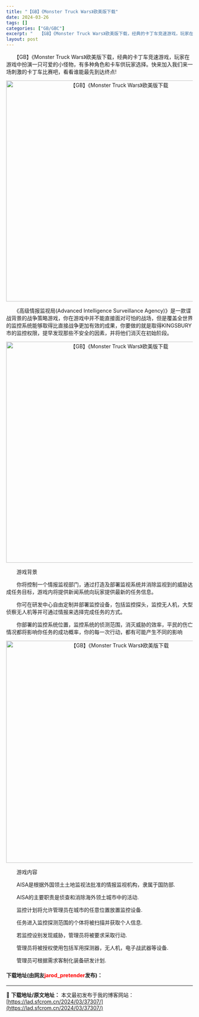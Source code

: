 ```yaml
---
title: "【GB】《Monster Truck Wars》欧美版下载"
date: 2024-03-26
tags: []
categories: ["GB/GBC"]
excerpt: "　　【GB】《Monster Truck Wars》欧美版下载，经典的卡丁车竞速游戏，玩家在游戏中扮演一只可爱的小怪物，有多种角色和卡车供玩家选择。快来加入我们来一场刺激的卡丁车比赛吧，看看谁能最先到达终点! 　　《高级情报监视局(Advanced Intelligence Surveillance&hellip;"
layout: post
---
```


 <p>　　【GB】《Monster Truck Wars》欧美版下载，经典的卡丁车竞速游戏，玩家在游戏中扮演一只可爱的小怪物，有多种角色和卡车供玩家选择。快来加入我们来一场刺激的卡丁车比赛吧，看看谁能最先到达终点!</p> <p align="center"><img align="" border="0" src="https://lad.sfcrom.cn/wp-content/uploads/2024/03/20240326_66028191a4f20.png" width="595" alt="【GB】《Monster Truck Wars》欧美版下载" /></p> <p>　　《高级情报监视局(Advanced Intelligence Surveillance Agency)》是一款谍战背景的战争策略游戏，你在游戏中并不能直接面对可怕的战场，但是覆盖全世界的监控系统能够取得比直接战争更加有效的成果，你要做的就是取得KINGSBURY市的监控权限，提早发现那些不安全的因素，并将他们消灭在初始阶段。</p> <p align="center"><img align="" border="0" src="https://lad.sfcrom.cn/wp-content/uploads/2024/03/20240326_660281923d882.png" width="595" alt="【GB】《Monster Truck Wars》欧美版下载" /></p> <p>　　游戏背景</p> <p>　　你将控制一个情报监视部门，通过打造及部署监视系统并消除监视到的威胁达成任务目标，游戏内将提供新闻系统向玩家提供最新的任务信息。</p> <p>　　你可在研发中心自由定制并部署监控设备，包括监控探头，监控无人机，大型侦察无人机等并可通过情报来选择完成任务的方式。</p> <p>　　你部署的监控系统位置，监控系统的侦测范围，消灭威胁的效率，平民的伤亡情况都将影响你任务的成功概率，你的每一次行动，都有可能产生不同的影响</p> <p align="center"><img align="" border="0" src="https://lad.sfcrom.cn/wp-content/uploads/2024/03/20240326_66028192c6dee.png" width="598" alt="【GB】《Monster Truck Wars》欧美版下载" /></p> <p>　　游戏内容</p> <p>　　AISA是根据外国领土土地监视法批准的情报监视机构，隶属于国防部.</p> <p>　　AISA的主要职责是侦查和消除海外领土城市中的活动.</p> <p>　　监控计划将允许管理员在城市的任意位置放置监控设备.</p> <p>　　任务进入监控探测范围的个体将被扫描并获取个人信息.</p> <p>　　若监控设别发现威胁，管理员将被要求采取行动.</p> <p>　　管理员将被授权使用包括军用探测器，无人机，电子战武器等设备.</p> <p>　　管理员可根据需求客制化装备研发计划.</p> <p><h4>下载地址(由网友<font color="red">jarod_pretender</font>发布)：</h4></p> 

---
📖 **下载地址/原文地址：** 本文最初发布于我的博客网站：[https://lad.sfcrom.cn/2024/03/37307/](https://lad.sfcrom.cn/2024/03/37307/)
